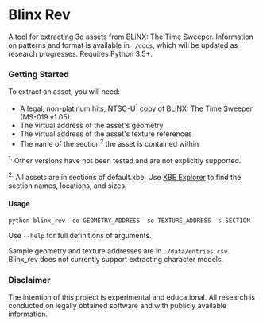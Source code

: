 # Blinx Rev
A tool for extracting 3d assets from BLiNX: The Time Sweeper. Information on patterns and format is available in `./docs`, which will be updated as research progresses. Requires Python 3.5+.

### Getting Started
To extract an asset, you will need:
- A legal, non-platinum hits, NTSC-U<sup>1</sup> copy of BLiNX: The Time Sweeper (MS-019 v1.05).
- The virtual address of the asset's geometry
- The virtual address of the asset's texture references
- The name of the section<sup>2</sup> the asset is contained within

<sup>1.</sup> Other versions have not been tested and are not explicitly supported.

<sup>2.</sup> All assets are in sections of default.xbe. Use [XBE Explorer](https://sourceforge.net/projects/dxbx/files/XBE%20Explorer/) to find the section names, locations, and sizes.

#### Usage
```
python blinx_rev -co GEOMETRY_ADDRESS -so TEXTURE_ADDRESS -s SECTION
```
Use `--help` for full definitions of arguments.

Sample geometry and texture addresses are in `./data/entries.csv`. Blinx_rev does not currently support extracting character models.

### Disclaimer
The intention of this project is experimental and educational. All research is conducted on legally obtained software and with publicly available information. 
